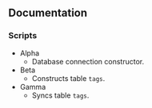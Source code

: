 ## Documentation

### Scripts
* Alpha
  * Database connection constructor.
* Beta
  * Constructs table `tags`.
* Gamma
  * Syncs table `tags`.

